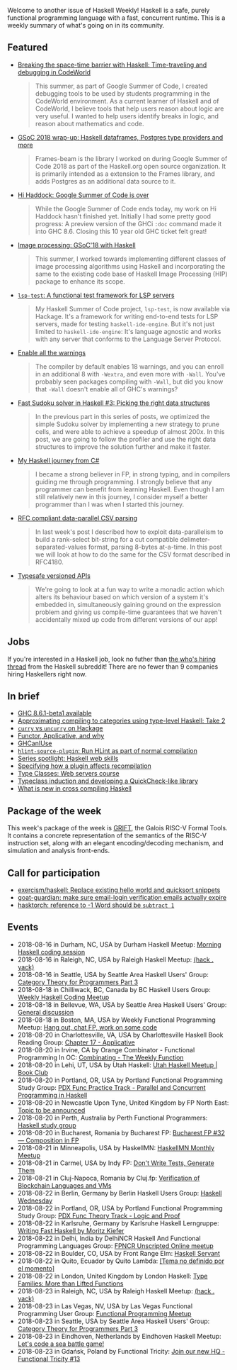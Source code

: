 <!-- 2018-08-16 -->

Welcome to another issue of Haskell Weekly!
Haskell is a safe, purely functional programming language with a fast, concurrent runtime.
This is a weekly summary of what's going on in its community.

## Featured

-   [Breaking the space-time barrier with Haskell: Time-traveling and debugging in CodeWorld](https://medium.com/@krystal.maughan/breaking-the-space-time-barrier-with-haskell-time-traveling-and-debugging-in-codeworld-a-google-e87894dd43d7)

    > This summer, as part of Google Summer of Code, I created debugging tools to be used by students programming in the CodeWorld environment. As a current learner of Haskell and of CodeWorld, I believe tools that help users reason about logic are very useful. I wanted to help users identify breaks in logic, and reason about mathematics and code.

-   [GSoC 2018 wrap-up: Haskell dataframes, Postgres type providers and more](https://www.gagandeepbhatia.com/blog/gsoc-2018-wrap-up-haskell-dataframes-postgres-type-providers-and-more/)

    > Frames-beam is the library I worked on during Google Summer of Code 2018 as part of the Haskell.org open source organization. It is primarily intended as a extension to the Frames library, and adds Postgres as an additional data source to it.

-   [Hi Haddock: Google Summer of Code is over](https://sjakobi.github.io/blog/2018/08/14/hi-haddock-3/)

    > While the Google Summer of Code ends today, my work on Hi Haddock hasn't finished yet. Initially I had some pretty good progress: A preview version of the GHCi `:doc` command made it into GHC 8.6. Closing this 10 year old GHC ticket felt great!

-   [Image processing: GSoC'18 with Haskell](https://medium.com/@khilanravani/image-processing-gsoc18-with-haskell-84177cec618)

    > This summer, I worked towards implementing different classes of image processing algorithms using Haskell and incorporating the same to the existing code base of Haskell Image Processing (HIP) package to enhance its scope.

-   [`lsp-test`: A functional test framework for LSP servers](https://lukelau.me/haskell/posts/lsp-test/)

    > My Haskell Summer of Code project, `lsp-test`, is now available via Hackage. It's a framework for writing end-to-end tests for LSP servers, made for testing `haskell-ide-engine`. But it's not just limited to `haskell-ide-engine`: It's language agnostic and works with any server that conforms to the Language Server Protocol.

-   [Enable all the warnings](https://medium.com/mercury-bank/enable-all-the-warnings-a0517bc081c3)

    > The compiler by default enables 18 warnings, and you can enroll in an additional 8 with `-Wextra`, and even more with `-Wall`. You've probably seen packages compiling with `-Wall`, but did you know that `-Wall` doesn't enable all of GHC's warnings?

-   [Fast Sudoku solver in Haskell #3: Picking the right data structures](https://abhinavsarkar.net/posts/fast-sudoku-solver-in-haskell-3/)

    > In the previous part in this series of posts, we optimized the simple Sudoku solver by implementing a new strategy to prune cells, and were able to achieve a speedup of almost 200x. In this post, we are going to follow the profiler and use the right data structures to improve the solution further and make it faster.

-   [My Haskell journey from C#](https://cvlad.info/haskell/)

    > I became a strong believer in FP, in strong typing, and in compilers guiding me through programming. I strongly believe that any programmer can benefit from learning Haskell. Even though I am still relatively new in this journey, I consider myself a better programmer than I was when I started this journey.

-   [RFC compliant data-parallel CSV parsing](https://haskell-works.github.io/posts/2018-08-15-data-parallel-rfc-compliant-csv-parsing.html)

    > In last week's post I described how to exploit data-parallelism to build a rank-select bit-string for a cut compatible delimeter-separated-values format, parsing 8-bytes at-a-time. In this post we will look at how to do the same for the CSV format described in RFC4180.

-   [Typesafe versioned APIs](https://chrispenner.ca/posts/typesafe-api-versioning)

    > We're going to look at a fun way to write a monadic action which alters its behaviour based on which version of a system it's embedded in, simultaneously gaining ground on the expression problem and giving us compile-time guarantees that we haven't accidentally mixed up code from different versions of our app!

## Jobs

If you're interested in a Haskell job,
look no futher than [the who's hiring thread](https://www.reddit.com/r/haskell/comments/972io6/whos_hiring/) from the Haskell subreddit!
There are no fewer than 9 companies hiring Haskellers right now.

## In brief

-   [GHC 8.6.1-beta1 available](https://mail.haskell.org/pipermail/ghc-devs/2018-August/016098.html)
-   [Approximating compiling to categories using type-level Haskell: Take 2](http://www.philipzucker.com/approximating-compiling-categories-using-typelevel-haskell-take-2/)
-   [`curry` vs `uncurry` on Hackage](http://blog.vmchale.com/article/curry-uncurry)
-   [Functor, Applicative, and why](https://functional.works-hub.com/learn/functor-applicative-and-why-3c5b3)
-   [GHCanIUse](https://damianfral.github.io/ghcaniuse/)
-   [`hlint-source-plugin`: Run HLint as part of normal compilation](https://github.com/ocharles/hlint-source-plugin/tree/d4cded0a7432dc2d5884b9bedd2c714ce510d3ce)
-   [Series spotlight: Haskell web skills](https://mmhaskell.com/blog/2018/8/13/series-spotlight-haskell-web-skills)
-   [Specifying how a plugin affects recompilation](https://mpickering.github.io/posts/2018-08-10-plugins-recompilation.html)
-   [Type Classes: Web servers course](https://typeclasses.com/news/2018-08-web-servers-course)
-   [Typeclass induction and developing a QuickCheck-like library](https://mzabani.github.io/posts/2018-08-13.html)
-   [What is new in cross compiling Haskell](https://medium.com/@zw3rk/what-is-new-in-cross-compiling-haskell-77c348f79ad5)

## Package of the week

This week's package of the week is [GRIFT](https://github.com/GaloisInc/grift/tree/757b5c2dc46f951fd44522a675790d51ee094125),
the Galois RISC-V Formal Tools.
It contains a concrete representation of the semantics of the RISC-V instruction set, along with an elegant encoding/decoding mechanism, and simulation and analysis front-ends.

## Call for participation

-   [exercism/haskell: Replace existing hello world and quicksort snippets](https://github.com/exercism/haskell/issues/708)
-   [goat-guardian: make sure email-login verification emails actually expire](https://github.com/arow-oss/goat-guardian/issues/22)
-   [hasktorch: reference to -1 Word should be `subtract 1`](https://github.com/hasktorch/hasktorch/issues/108)

## Events

- 2018-08-16 in Durham, NC, USA by Durham Haskell Meetup: [Morning Haskell coding session](https://www.meetup.com/Durham-Haskell-Meetup/events/253678976/)
- 2018-08-16 in Raleigh, NC, USA by Raleigh Haskell Meetup: [(hack . yack)](https://www.meetup.com/Raleigh-Haskell-Meetup/events/253219863/)
- 2018-08-16 in Seattle, USA by Seattle Area Haskell Users' Group: [Category Theory for Programmers Part 3](https://www.meetup.com/SEAHUG/events/253049807/)
- 2018-08-18 in Chilliwack, BC, Canada by BC Haskell Users Group: [Weekly Haskell Coding Meetup](https://www.meetup.com/BC-HUG/events/253738520/)
- 2018-08-18 in Bellevue, WA, USA by Seattle Area Haskell Users' Group: [General discussion](https://www.meetup.com/SEAHUG/events/253365278/)
- 2018-08-18 in Boston, MA, USA by Weekly Functional Programming Meetup: [Hang out, chat FP, work on some code](https://www.meetup.com/Weekly-Functional-Programming-Meetup/events/253005372/)
- 2018-08-20 in Charlottesville, VA, USA by Charlottesville Haskell Book Reading Group: [Chapter 17 - Applicative](https://www.meetup.com/Charlottesville-Haskell-Book-Reading-Group/events/253702681/)
- 2018-08-20 in Irvine, CA by Orange Combinator - Functional Programming In OC: [Combinating - The Weekly Function](https://www.meetup.com/orange-combinator/events/253804274/)
- 2018-08-20 in Lehi, UT, USA by Utah Haskell: [Utah Haskell Meetup | Book Club](https://www.meetup.com/utah-haskell/events/253166355/)
- 2018-08-20 in Portland, OR, USA by Portland Functional Programming Study Group: [PDX Func Practice Track - Parallel and Concurrent Programming in Haskell](https://www.meetup.com/Portland-Functional-Programming-Study-Group/events/253309551/)
- 2018-08-20 in Newcastle Upon Tyne, United Kingdom by FP North East: [Topic to be announced](https://www.meetup.com/FP-North-East/events/252893286/)
- 2018-08-20 in Perth, Australia by Perth Functional Programmers: [Haskell study group](https://www.meetup.com/PerthFP/events/252829610/)
- 2018-08-20 in Bucharest, Romania by Bucharest FP: [Bucharest FP #32 — Composition in FP](https://www.meetup.com/bucharestfp/events/253609976/)
- 2018-08-21 in Minneapolis, USA by HaskellMN: [HaskellMN Monthly Meetup](https://www.meetup.com/HaskellMN/events/253098712/)
- 2018-08-21 in Carmel, USA by Indy FP: [Don't Write Tests, Generate Them](https://www.meetup.com/Indy-FP/events/253038877/)
- 2018-08-21 in Cluj-Napoca, Romania by Cluj.fp: [Verification of Blockchain Languages and VMs](https://www.meetup.com/Cluj-fp/events/252595802/)
- 2018-08-22 in Berlin, Germany by Berlin Haskell Users Group: [Haskell Wednesday](https://www.meetup.com/berlinhug/events/253747101/)
- 2018-08-22 in Portland, OR, USA by Portland Functional Programming Study Group: [PDX Func Theory Track - Logic and Proof](https://www.meetup.com/Portland-Functional-Programming-Study-Group/events/253444017/)
- 2018-08-22 in Karlsruhe, Germany by Karlsruhe Haskell Lerngruppe: [Writing Fast Haskell by Moritz Kiefer](https://www.meetup.com/Karlsruhe-Haskell-Lerngruppe/events/253262511/)
- 2018-08-22 in Delhi, India by DelhiNCR Haskell And Functional Programming Languages Group: [FPNCR Unscripted Online meetup](https://www.meetup.com/DelhiNCR-Haskell-And-Functional-Programming-Languages-Group/events/253444881/)
- 2018-08-22 in Boulder, CO, USA by Front Range Elm: [Haskell Servant](https://www.meetup.com/Front-range-elm/events/251030263/)
- 2018-08-22 in Quito, Ecuador by Quito Lambda: [[Tema no definido por el momento]](https://www.meetup.com/Quito-Lambda-Meetup/events/252000157/)
- 2018-08-22 in London, United Kingdom by London Haskell: [Type Families: More than Lifted Functions](https://www.meetup.com/London-Haskell/events/253674364/)
- 2018-08-23 in Raleigh, NC, USA by Raleigh Haskell Meetup: [(hack . yack)](https://www.meetup.com/Raleigh-Haskell-Meetup/events/253464598/)
- 2018-08-23 in Las Vegas, NV, USA by Las Vegas Functional Programming User Group: [Functional Programming Meetup](https://www.meetup.com/las-vegas-functional-programming/events/253697701/)
- 2018-08-23 in Seattle, USA by Seattle Area Haskell Users' Group: [Category Theory for Programmers Part 3](https://www.meetup.com/SEAHUG/events/253049816/)
- 2018-08-23 in Eindhoven, Netherlands by Eindhoven Haskell Meetup: [Let's code a sea battle game!](https://www.meetup.com/Eindhoven-Haskell-Meetup/events/253298183/)
- 2018-08-23 in Gdańsk, Poland by Functional Tricity: [Join our new HQ - Functional Tricity #13 ](https://www.meetup.com/FunctionalTricity/events/253124688/)
